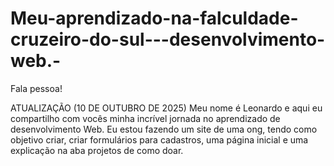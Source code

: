# Meu-aprendizado-na-falculdade-cruzeiro-do-sul---desenvolvimento-web.-
Fala pessoa!

ATUALIZAÇÃO (10 DE OUTUBRO DE 2025)
Meu nome é Leonardo e aqui eu compartilho com vocês minha incrível jornada no aprendizado de desenvolvimento Web.
Eu estou fazendo um site de uma ong, tendo como objetivo criar, criar formulários para cadastros, uma página inicial
e uma explicação na aba projetos de como doar. 